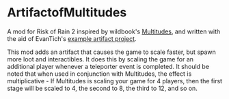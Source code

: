# ArtifactofMultitudes
A mod for Risk of Rain 2 inspired by wildbook's <a href="https://thunderstore.io/package/wildbook/Multitudes/">Multitudes</a>, and written with the aid of EvanTich's <a href="https://github.com/EvanTich/ror2-modding/tree/master/ExampleArtifact">example artifact project</a>.

This mod adds an artifact that causes the game to scale faster, but spawn more loot and interactibles. It does this by scaling the game for an additional player whenever a teleporter event is completed.
It should be noted that when used in conjunction with Multitudes, the effect is multiplicative - If Multitudes is scaling your game for 4 players, then the first stage will be scaled to 4, the second to 8, the third to 12, and so on.
